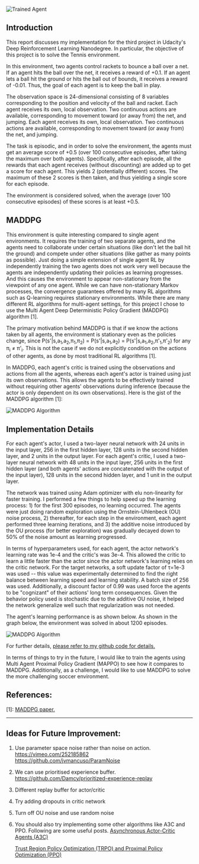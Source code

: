 [image1]: https://user-images.githubusercontent.com/23042512/49918461-1b18fe00-fe58-11e8-8f99-f3d15ff13c5d.gif "Trained Agent Perf"
[image2]: https://user-images.githubusercontent.com/23042512/49905192-b17dfd00-fe21-11e8-8645-682912bc0dbe.png "MADDPG Algorithm"
[image3]: https://user-images.githubusercontent.com/23042512/49905411-6dd7c300-fe22-11e8-84dc-bf8cee04ec37.png "Trained Agent Scores"

![Trained Agent][image1]

## Introduction

This report discusses my implementation for the third project in Udacity's Deep Reinforcement Learning Nanodegree. In particular, the objective of this project is to solve the Tennis environment.

In this environment, two agents control rackets to bounce a ball over a net. If an agent hits the ball over the net, it receives a reward of +0.1. If an agent lets a ball hit the ground or hits the ball out of bounds, it receives a reward of -0.01. Thus, the goal of each agent is to keep the ball in play.

The observation space is 24-dimensional consisting of 8 variables corresponding to the position and velocity of the ball and racket. Each agent receives its own, local observation. Two continuous actions are available, corresponding to movement toward (or away from) the net, and jumping. Each agent receives its own, local observation. Two continuous actions are available, corresponding to movement toward (or away from) the net, and jumping.

The task is episodic, and in order to solve the environment, the agents must get an average score of +0.5 (over 100 consecutive episodes, after taking the maximum over both agents). Specifically, after each episode, all the rewards that each agent receives (without discounting) are added up to get a score for each agent. This yields 2 (potentially different) scores. The maximum of these 2 scores is then taken, and thus yielding a single score for each episode.

The environment is considered solved, when the average (over 100 consecutive episodes) of these scores is at least +0.5.

## MADDPG

This environment is quite interesting compared to single agent environments. It requires the training of two separate agents, and the agents need to collaborate under certain situations (like don't let the ball hit the ground) and compete under other situations (like gather as many points as possible). Just doing a simple extension of single agent RL by independently training the two agents does not work very well because the agents are independently updating their policies as learning progresses. And this causes the environment to appear non-stationary from the viewpoint of any one agent. While we can have non-stationary Markov processes, the convergence guarantees offered by many RL algorithms such as Q-learning requires stationary environments. While there are many different RL algorithms for multi-agent settings, for this project I chose to use the Multi Agent Deep Deterministic Policy Gradient (MADDPG) algorithm [1].

The primary motivation behind MADDPG is that if we know the actions taken by all agents, the environment is stationary even as the policies change, since P(s'|s,a<sub>1</sub>,a<sub>2</sub>,&pi;<sub>1</sub>,&pi;<sub>2</sub>) = P(s'|s,a<sub>1</sub>,a<sub>2</sub>) = P(s'|s,a<sub>1</sub>,a<sub>2</sub>,&pi;'<sub>1</sub>,&pi;'<sub>2</sub>) for any &pi;<sub>i</sub> &ne; &pi;'<sub>i</sub>. This is not the case if we do not explicitly condition on the actions of other agents, as done by most traditional RL algorithms [1].

In MADDPG, each agent's critic is trained using the observations and actions from all the agents, whereas each agent's actor is trained using just its own observations. This allows the agents to be effectively trained without requiring other agents' observations during inference (because the actor is only dependent on its own observations). Here is the gist of the MADDPG algorithm [1]:

![MADDPG Algorithm][image2]

## Implementation Details

For each agent's actor, I used a two-layer neural network with 24 units in the input layer, 256 in the first hidden layer, 128 units in the second hidden layer, and 2 units in the output layer. For each agent's critic, I used a two-layer neural network with 48 units in the input layer, 256 units in the first hidden layer (and both agents' actions are concatenated with the output of the input layer), 128 units in the second hidden layer, and 1 unit in the output layer.

The network was trained using Adam optimizer with elu non-linearity for faster training. I performed a few things to help speed up the learning process: 1) for the first 300 episodes, no learning occurred. The agents were just doing random exploration using the Ornstein-Uhlenbeck (OU) noise process, 2) thereafter, for each step in the environment, each agent performed three learning iterations, and 3) the additive noise introduced by the OU process (for better exploration) was gradually decayed down to 50% of the noise amount as learning progressed. 

In terms of hyperparameters used, for each agent, the actor network's learning rate was 1e-4 and the critic's was 3e-4. This allowed the critic to learn a little faster than the actor since the actor network's learning relies on the critic network. For the target networks, a soft update factor of &tau;=1e-3 was used -- this value was experimentally determined to find the right balance between learning speed and learning stability. A batch size of 256 was used. Additionally, a discount factor of 0.99 was used force the agents to be "cognizant" of their actions' long term consequences. Given the behavior policy used is stochastic due to the additive OU noise, it helped the network generalize well such that regularization was not needed.

The agent's learning performance is as shown below. As shown in the graph below, the environment was solved in about 1200 episodes.

![MADDPG Algorithm][image3]

For further details, [please refer to my github code for details.](https://github.com/gtg162y/DRLND/blob/master/P3_Collab_Compete/Tennis_Udacity_Workspace.ipynb)

In terms of things to try in the future, I would like to train the agents using Multi Agent Proximal Policy Gradient (MAPPO) to see how it compares to MADDPG. Additionally, as a challenge, I would like to use MADDPG to solve the more challenging soccer environment.

## References:

[1]: [MADDPG paper.](https://arxiv.org/pdf/1706.02275.pdf)


-------------------------------------------------------------------

## Ideas for Future Improvement:
1. Use parameter space noise rather than noise on action. https://vimeo.com/252185862 https://github.com/jvmancuso/ParamNoise
2. We can use prioritised experience buffer. https://github.com/Damcy/prioritized-experience-replay
3. Different replay buffer for actor/critic
4. Try adding dropouts in critic network
5. Turn off OU noise and use random noise
6. You should also try implementing some other algorithms like A3C and PPO. Following are some useful posts.
    [Asynchronous Actor-Critic Agents (A3C)](https://medium.com/emergent-future/simple-reinforcement-learning-with-tensorflow-part-8-asynchronous-actor-critic-agents-a3c-c88f72a5e9f2)
    
    [Trust Region Policy Optimization (TRPO) and Proximal Policy Optimization (PPO)](https://medium.com/@sanketgujar95/trust-region-policy-optimization-trpo-and-proximal-policy-optimization-ppo-e6e7075f39ed)
